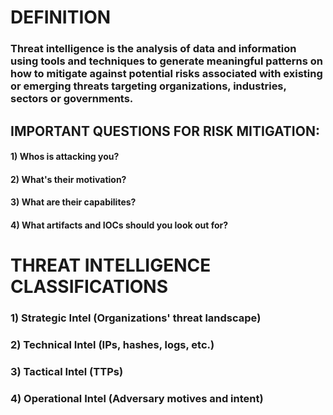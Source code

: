 # DEFINITION

### Threat intelligence is the analysis of data and information using tools and techniques to generate meaningful patterns on how to mitigate against potential risks associated with existing or emerging threats targeting organizations, industries, sectors or governments.

## IMPORTANT QUESTIONS FOR RISK MITIGATION:

#### 1) Whos is attacking you?

#### 2) What's their motivation?

#### 3) What are their capabilites?

#### 4) What artifacts and IOCs should you look out for?

# THREAT INTELLIGENCE CLASSIFICATIONS

### 1) Strategic Intel (Organizations' threat landscape)

### 2) Technical Intel (IPs, hashes, logs, etc.)

### 3) Tactical Intel (TTPs)

### 4) Operational Intel (Adversary motives and intent)
